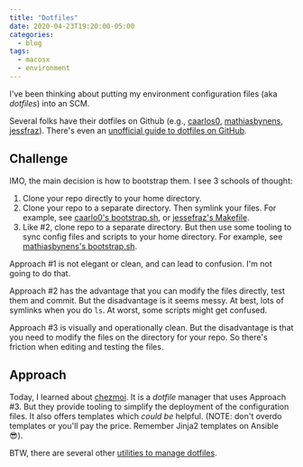```yaml
---
title: "Dotfiles"
date: 2020-04-23T19:20:00-05:00
categories:
  - blog
tags:
  - macosx
  - environment
---
```


I've been thinking about putting my environment configuration files (aka _dotfiles_) into an SCM.

Several folks have their dotfiles on Github (e.g., [caarlos0](https://github.com/caarlos0/dotfiles), [mathiasbynens](https://github.com/mathiasbynens/dotfiles), [jessfraz](https://github.com/jessfraz/dotfiles)).
There's even an [unofficial guide to dotfiles on GitHub](https://dotfiles.github.io/).

## Challenge

IMO, the main decision is how to bootstrap them.
I see 3 schools of thought:

1. Clone your repo directly to your home directory.
2. Clone your repo to a separate directory. Then symlink your files. For example, see [caarlo0's bootstrap.sh](https://github.com/caarlos0/dotfiles/blob/master/script/bootstrap), or [jessefraz's Makefile](https://github.com/jessfraz/dotfiles/blob/master/Makefile).
3. Like #2, clone repo to a separate directory. But then use some tooling to sync config files and scripts to your home directory. For example, see [mathiasbynens's bootstrap.sh](https://github.com/mathiasbynens/dotfiles/blob/master/bootstrap.sh).

Approach #1 is not elegant or clean, and can lead to confusion.
I'm not going to do that.

Approach #2 has the advantage that you can modify the files directly, test them and commit.
But the disadvantage is it seems messy.
At best, lots of symlinks when you do `ls`.
At worst, some scripts might get confused.

Approach #3 is visually and operationally clean.
But the disadvantage is that you need to modify the files on the directory for your repo.
So there's friction when editing and testing the files.

## Approach

Today, I learned about [chezmoi](https://www.chezmoi.io/).
It is a _dotfile_ manager that uses Approach #3.
But they provide tooling to simplify the deployment of the configuration files.
It also offers templates which _could be_ helpful.
(NOTE: don't overdo templates or you'll pay the price. Remember Jinja2 templates on Ansible 😎).

BTW, there are several other [utilities to manage dotfiles](https://dotfiles.github.io/utilities/).
